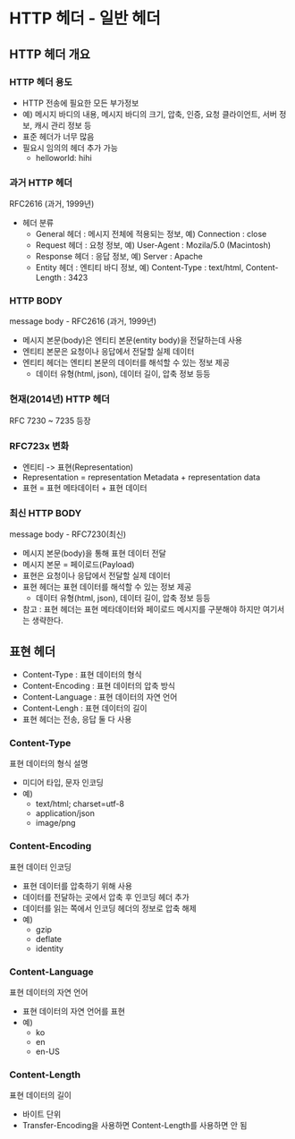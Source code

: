 # HTTP 헤더 - 일반 헤더

## HTTP 헤더 개요

### HTTP 헤더 용도
- HTTP 전송에 필요한 모든 부가정보
- 예) 메시지 바디의 내용, 메시지 바디의 크기, 압축, 인증, 요청 클라이언트, 서버 정보, 캐시 관리 정보 등
- 표준 헤더가 너무 많음
- 필요시 임의의 헤더 추가 가능
    - helloworld: hihi

### 과거 HTTP 헤더
RFC2616 (과거, 1999년)
- 헤더 분류
    - General 헤더 : 메시지 전체에 적용되는 정보, 예) Connection : close
    - Request 헤더 : 요청 정보, 예) User-Agent : Mozila/5.0 (Macintosh)
    - Response 헤더 : 응답 정보, 예) Server : Apache
    - Entity 헤더 : 엔티티 바디 정보, 예) Content-Type : text/html, Content-Length : 3423

### HTTP BODY
message body - RFC2616 (과거, 1999년)
- 메시지 본문(body)은 엔티티 본문(entity body)을 전달하는데 사용
- 엔티티 본문은 요청이나 응답에서 전달할 실제 데이터
- 엔티티 헤더는 엔티티 본문의 데이터를 해석할 수 있는 정보 제공
    - 데이터 유형(html, json), 데이터 길이, 압축 정보 등등

### 현재(2014년) HTTP 헤더
RFC 7230 ~ 7235 등장

### RFC723x 변화
- 엔티티 -> 표현(Representation)
- Representation = representation Metadata + representation data
- 표현 = 표현 메타데이터 + 표현 데이터

### 최신 HTTP BODY
message body - RFC7230(최신)
- 메시지 본문(body)을 통해 표현 데이터 전달
- 메시지 본문 = 페이로드(Payload)
- 표현은 요청이나 응답에서 전달할 실제 데이터
- 표현 헤더는 표현 데이터를 해석할 수 있는 정보 제공
    - 데이터 유형(html, json), 데이터 길이, 압축 정보 등등
- 참고 : 표현 헤더는 표현 메타데이터와 페이로드 메시지를 구분해야 하지만 여기서는 생략한다.

## 표현 헤더
- Content-Type : 표현 데이터의 형식
- Content-Encoding : 표현 데이터의 압축 방식
- Content-Language : 표현 데이터의 자연 언어
- Content-Lengh : 표현 데이터의 길이
- 표현 헤더는 전송, 응답 둘 다 사용

### Content-Type
표현 데이터의 형식 설명
- 미디어 타입, 문자 인코딩
- 예)
    - text/html; charset=utf-8
    - application/json
    - image/png

### Content-Encoding
표현 데이터 인코딩
- 표현 데이터를 압축하기 위해 사용
- 데이터를 전달하는 곳에서 압축 후 인코딩 헤더 추가
- 데이터를 읽는 쪽에서 인코딩 헤더의 정보로 압축 해제
- 예)
    - gzip
    - deflate
    - identity

### Content-Language
표현 데이터의 자연 언어
- 표현 데이터의 자연 언어를 표현
- 예)
    - ko
    - en
    - en-US

### Content-Length
표현 데이터의 길이
- 바이트 단위
- Transfer-Encoding을 사용하면 Content-Length를 사용하면 안 됨